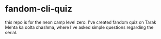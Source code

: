 # fandom-cli-quiz
this repo is for the neon camp level zero. I've created fandom quiz on Tarak Mehta ka oolta chashma, where I've asked simple questions regarding the serial.

